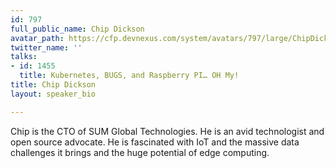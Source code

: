```yaml
---
id: 797
full_public_name: Chip Dickson
avatar_path: https://cfp.devnexus.com/system/avatars/797/large/ChipDickson.jpg?1506631759
twitter_name: ''
talks:
- id: 1455
  title: Kubernetes, BUGS, and Raspberry PI… OH My!
title: Chip Dickson
layout: speaker_bio

---
```

Chip is the CTO of SUM Global Technologies. He is an avid technologist and open source advocate. He is fascinated with IoT and the massive data challenges it brings and the huge potential of edge computing.

